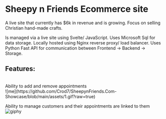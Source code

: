 # Sheepy n Friends Ecommerce site
A live site that currently has $6k in revenue and is growing.
Focus on selling Christian hand-made crafts.

Is managed via a live site using Svelte/ JavaScript.
Uses Microsoft Sql for data storage.
Locally hosted using Nginx reverse proxy/ load balancer.
Uses Python Fast API for communication between Frontend -> Backend -> Storage.


## Features:
<br />
Ability to add and remove appointments <br />
![me](https://github.com/Crod7/SheepynFriends.Com-Showcase/blob/main/assets/1.gif?raw=true)

Ability to manage customers and their appointments are linked to them <br />
![giphy](https://github.com/Crod7/Java-Appointment-Management-System/assets/106417568/6cbab4b2-d44b-4e34-9a29-4e2095c5c367)


